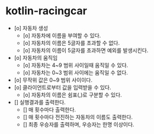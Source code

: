 # kotlin-racingcar

- [o] 자동차 생성
  - [o] 자동차에 이름을 부여할 수 있다.
  - [o] 자동차의 이름은 5글자를 초과할 수 없다.
  - [o] 자동차의 이름이 5글자를 초과하면 예외를 발생시킨다.
- [o] 자동차의 움직임
  - [o] 자동차는 4~9 범위 사이일때 움직일 수 있다.
  - [o] 자동차는 0~3 범위 사이에는 움직일 수 없다.
- [o] 무작위 값은 0~9 범위 사이이다.  
- [o] 클라이언트로부터 값을 입력받을 수 있다. 
  - [o] 자동차의 이름은 쉼표(,)로 구분할 수 있다.
- [] 실행결과를 출력한다.  
  - [] 매 횟수마다 출력한다.
  - [] 매 횟수마다 전진하는 자동차의 이름도 출력한다.
  - [] 최종 우승자를 출력하며, 우승자는 한명 이상이다.